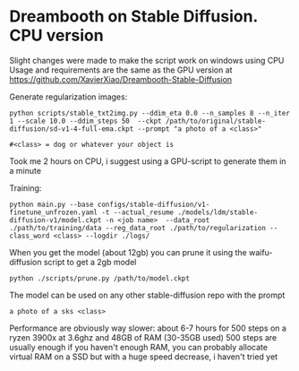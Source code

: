 # Dreambooth on Stable Diffusion. CPU version
Slight changes were made to make the script work on windows using CPU
Usage and requirements are the same as the GPU version at https://github.com/XavierXiao/Dreambooth-Stable-Diffusion

Generate regularization images:
```
python scripts/stable_txt2img.py --ddim_eta 0.0 --n_samples 8 --n_iter 1 --scale 10.0 --ddim_steps 50  --ckpt /path/to/original/stable-diffusion/sd-v1-4-full-ema.ckpt --prompt "a photo of a <class>" 

#<class> = dog or whatever your object is
```
Took me 2 hours on CPU, i suggest using a GPU-script to generate them in a minute

Training:
```
python main.py --base configs/stable-diffusion/v1-finetune_unfrozen.yaml -t --actual_resume ./models/ldm/stable-diffusion-v1/model.ckpt -n <job name>  --data_root ./path/to/training/data --reg_data_root ./path/to/regularization --class_word <class> --logdir ./logs/
```

When you get the model (about 12gb) you can prune it using the waifu-diffusion script to get a 2gb model
```
python ./scripts/prune.py /path/to/model.ckpt
```

The model can be used on any other stable-diffusion repo with the prompt 
```
a photo of a sks <class>
```


Performance are obviously way slower:
about 6-7 hours for 500 steps on a ryzen 3900x at 3.6ghz and 48GB of RAM (30-35GB used)
500 steps are usually enough
if you haven't enough RAM, you can probably allocate virtual RAM on a SSD but with a huge speed decrease, i haven't tried yet
